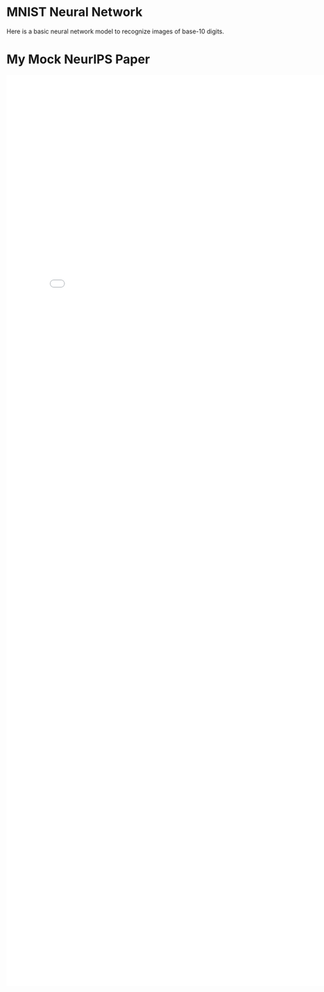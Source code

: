 # MNIST Neural Network

Here is a basic neural network model to recognize images of base-10 digits.

# My Mock NeurIPS Paper
<embed src="./paper.pdf" width="800px" height="2100px"/>